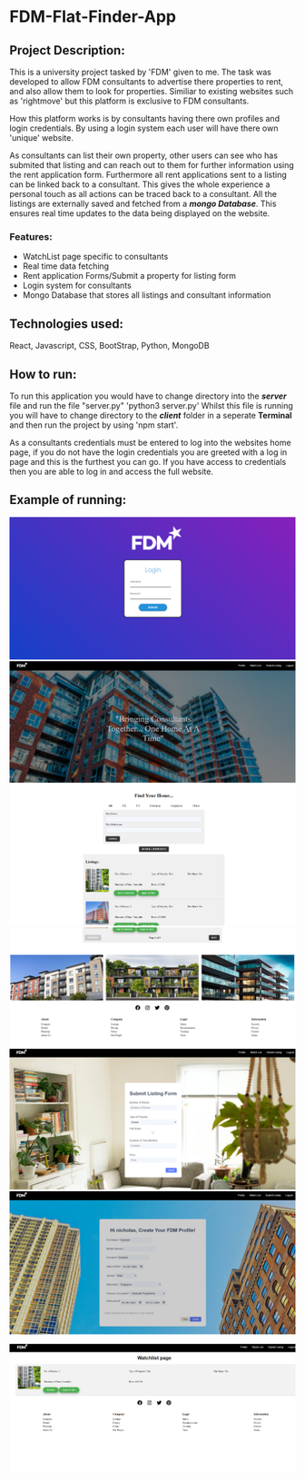 # FDM-Flat-Finder-App

## Project Description: 
This is a university project tasked by 'FDM' given to me. The task was developed to allow FDM consultants to advertise there properties to rent, and also allow them to look for properties. Similiar to existing websites such as 'rightmove' but this platform is exclusive to FDM consultants.

How this platform works is by consultants having there own profiles and login credentials. By using a login system each user will have there own 'unique' website. 

As consultants can list their own property, other users can see who has submited that listing and can reach out to them for further information using the rent application form. Furthermore all rent applications sent to a listing can be linked back to a consultant. This gives the whole experience a personal touch as all actions can be traced back to a consultant. All the listings are externally saved and fetched from a ***mongo Database***. This ensures real time updates to the data being displayed on the website.

### Features: 
- WatchList page specific to consultants
- Real time data fetching
- Rent application Forms/Submit a property for listing form
- Login system for consultants
- Mongo Database that stores all listings and consultant information 

## Technologies used:
React, Javascript, CSS, BootStrap, Python, MongoDB

## How to run: 
To run this application you would have to change directory into the ***server*** file and run the file "server.py" 'python3 server.py' Whilst this file is running you will have to change directory to the ***client*** folder in a seperate **Terminal** and then run the project by using 'npm start'.

As a consultants credentials must be entered to log into the websites home page, if you do not have the login credentials you are greeted with a log in page and this is the furthest you can go. If you have access to credentials then you are able to log in and access the full website.

## Example of running: 

![LoginPage](/ReadMeImages/Login.png "LoginPage")
![homePage](/ReadMeImages/homePage.png "HomePage")
![search](/ReadMeImages/search.png "search")
![footer](/ReadMeImages/footer.png "footer")
![submitListing](/ReadMeImages/submitListing.png "submitListing")
![profile](/ReadMeImages/profile.png "profilePage")

![watchlist](/ReadMeImages/watchlist.png "watchlistPage")


